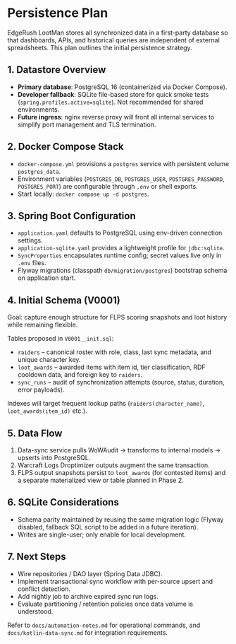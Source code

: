 # Persistence Plan

EdgeRush LootMan stores all synchronized data in a first-party database so that dashboards, APIs, and historical queries are independent of external spreadsheets. This plan outlines the initial persistence strategy.

## 1. Datastore Overview
- **Primary database**: PostgreSQL 16 (containerized via Docker Compose).
- **Developer fallback**: SQLite file-based store for quick smoke tests (`spring.profiles.active=sqlite`). Not recommended for shared environments.
- **Future ingress**: nginx reverse proxy will front all internal services to simplify port management and TLS termination.

## 2. Docker Compose Stack
- `docker-compose.yml` provisions a `postgres` service with persistent volume `postgres_data`.
- Environment variables (`POSTGRES_DB`, `POSTGRES_USER`, `POSTGRES_PASSWORD`, `POSTGRES_PORT`) are configurable through `.env` or shell exports.
- Start locally: `docker compose up -d postgres`.

## 3. Spring Boot Configuration
- `application.yaml` defaults to PostgreSQL using env-driven connection settings.
- `application-sqlite.yaml` provides a lightweight profile for `jdbc:sqlite`.
- `SyncProperties` encapsulates runtime config; secret values live only in `.env` files.
- Flyway migrations (classpath `db/migration/postgres`) bootstrap schema on application start.

## 4. Initial Schema (V0001)
Goal: capture enough structure for FLPS scoring snapshots and loot history while remaining flexible.

Tables proposed in `V0001__init.sql`:
- `raiders` – canonical roster with role, class, last sync metadata, and unique character key.
- `loot_awards` – awarded items with item id, tier classification, RDF cooldown data, and foreign key to `raiders`.
- `sync_runs` – audit of synchronization attempts (source, status, duration, error payloads).

Indexes will target frequent lookup paths (`raiders(character_name)`, `loot_awards(item_id)` etc.).

## 5. Data Flow
1. Data-sync service pulls WoWAudit → transforms to internal models → upserts into PostgreSQL.
2. Warcraft Logs Droptimizer outputs augment the same transaction.
3. FLPS output snapshots persist to `loot_awards` (for contested items) and a separate materialized view or table planned in Phase 2.

## 6. SQLite Considerations
- Schema parity maintained by reusing the same migration logic (Flyway disabled, fallback SQL script to be added in a future iteration).
- Writes are single-user; only enable for local development.

## 7. Next Steps
- Wire repositories / DAO layer (Spring Data JDBC).
- Implement transactional sync workflow with per-source upsert and conflict detection.
- Add nightly job to archive expired sync run logs.
- Evaluate partitioning / retention policies once data volume is understood.

Refer to `docs/automation-notes.md` for operational commands, and `docs/kotlin-data-sync.md` for integration requirements.
